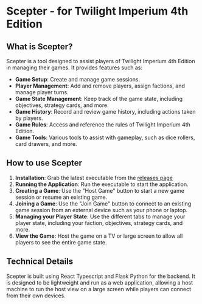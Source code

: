 # Scepter - for Twilight Imperium 4th Edition

## What is Scepter?
Scepter is a tool designed to assist players of Twilight Imperium 4th Edition in managing their games. It provides features such as:
- **Game Setup**: Create and manage game sessions.
- **Player Management**: Add and remove players, assign factions, and manage player turns.
- **Game State Management**: Keep track of the game state, including objectives, strategy cards, and more.
- **Game History**: Record and review game history, including actions taken by players.
- **Game Rules**: Access and reference the rules of Twilight Imperium 4th Edition.
- **Game Tools**: Various tools to assist with gameplay, such as dice rollers, card drawers, and more.

## How to use Scepter
1. **Installation**: Grab the latest executable from the [releases page](https://github.com/henri-hatch/ti4-scepter/releases)
2. **Running the Application**: Run the executable to start the application.
3. **Creating a Game**: Use the "Host Game" button to start a new game session or resume an existing game.
4. **Joining a Game**: Use the "Join Game" button to connect to an existing game session from an external device such as your phone or laptop.
5. **Managing your Player State**: Use the different tabs to manage your player state, including your faction, objectives, strategy cards, and more.
6. **View the Game**: Host the game on a TV or large screen to allow all players to see the entire game state.

## Technical Details
Scepter is built using React Typescript and Flask Python for the backend. It is designed to be lightweight and run as a web application, allowing a host machine to run the host view on a large screen while players can connect from their own devices.